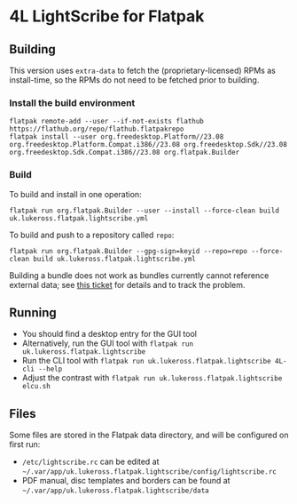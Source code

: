 # 4L LightScribe for Flatpak

## Building

This version uses `extra-data` to fetch the (proprietary-licensed) RPMs as
install-time, so the RPMs do not need to be fetched prior to building.

### Install the build environment

```shell
flatpak remote-add --user --if-not-exists flathub https://flathub.org/repo/flathub.flatpakrepo
flatpak install --user org.freedesktop.Platform//23.08 org.freedesktop.Platform.Compat.i386//23.08 org.freedesktop.Sdk//23.08 org.freedesktop.Sdk.Compat.i386//23.08 org.flatpak.Builder
```

### Build

To build and install in one operation:

```shell
flatpak run org.flatpak.Builder --user --install --force-clean build uk.lukeross.flatpak.lightscribe.yml
```

To build and push to a repository called `repo`:

```shell
flatpak run org.flatpak.Builder --gpg-sign=keyid --repo=repo --force-clean build uk.lukeross.flatpak.lightscribe.yml
```

Building a bundle does not work as bundles currently cannot reference external data; see
[this ticket](https://github.com/flatpak/flatpak/issues/1334) for details and to track the problem.

<!--
To build a bundle:

```shell
# Build
flatpak run org.flatpak.Builder --force-clean build uk.lukeross.flatpak.lightscribe.yml
flatpak build-export export build
flatpak build-bundle export uk.lukeross.flatpak.lightscribe.flatpak uk.lukeross.flatpak.lightscribe

# Install built bundle
flatpak remote-add --user --if-not-exists flathub https://flathub.org/repo/flathub.flatpakrepo
flatpak install --user org.freedesktop.Platform.Compat.i386//23.08
flatpak install --user uk.lukeross.flatpak.lightscribe.flatpak
```
-->

## Running

- You should find a desktop entry for the GUI tool
- Alternatively, run the GUI tool with `flatpak run uk.lukeross.flatpak.lightscribe`
- Run the CLI tool with `flatpak run uk.lukeross.flatpak.lightscribe 4L-cli --help`
- Adjust the contrast with `flatpak run uk.lukeross.flatpak.lightscribe elcu.sh`

## Files

Some files are stored in the Flatpak data directory, and will be configured on first run:

- `/etc/lightscribe.rc` can be edited at `~/.var/app/uk.lukeross.flatpak.lightscribe/config/lightscribe.rc`
- PDF manual, disc templates and borders can be found at `~/.var/app/uk.lukeross.flatpak.lightscribe/data`
